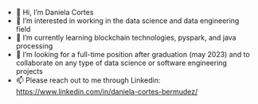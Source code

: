 - 👋 Hi, I’m Daniela Cortes
- 👀 I’m interested in working in the data science and data engineering field 
- 🌱 I’m currently learning blockchain technologies, pyspark, and java processing
- 💞️ I’m looking for a full-time position after graduation (may 2023) and to collaborate on any type of data science or software engineering projects
- 📫 Please reach out to me through Linkedin: https://www.linkedin.com/in/daniela-cortes-bermudez/

